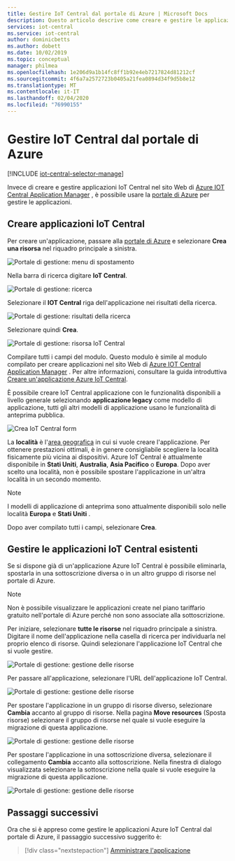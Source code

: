 ```yaml
---
title: Gestire IoT Central dal portale di Azure | Microsoft Docs
description: Questo articolo descrive come creare e gestire le applicazioni IoT Central dalla portale di Azure.
services: iot-central
ms.service: iot-central
author: dominicbetts
ms.author: dobett
ms.date: 10/02/2019
ms.topic: conceptual
manager: philmea
ms.openlocfilehash: 1e206d9a1b14fc8ff1b92e4eb7217824d81212cf
ms.sourcegitcommit: 4f6a7a2572723b0405a21fea0894d34f9d5b8e12
ms.translationtype: MT
ms.contentlocale: it-IT
ms.lasthandoff: 02/04/2020
ms.locfileid: "76990155"
---
```

# <a name="manage-iot-central-from-the-azure-portal"></a>Gestire IoT Central dal portale di Azure

[!INCLUDE [iot-central-selector-manage](../../../includes/iot-central-selector-manage.md)]

Invece di creare e gestire applicazioni IoT Central nel sito Web di [Azure IOT Central Application Manager](https://aka.ms/iotcentral) , è possibile usare la [portale di Azure](https://portal.azure.com) per gestire le applicazioni.

## <a name="create-iot-central-applications"></a>Creare applicazioni IoT Central

Per creare un'applicazione, passare alla [portale di Azure](https://ms.portal.azure.com) e selezionare **Crea una risorsa** nel riquadro principale a sinistra.

![Portale di gestione: menu di spostamento](media/howto-manage-iot-central-from-portal/image0.png)

Nella barra di ricerca digitare **IoT Central**.

![Portale di gestione: ricerca](media/howto-manage-iot-central-from-portal/image0a1.png)

Selezionare il **IOT Central** riga dell'applicazione nei risultati della ricerca.

![Portale di gestione: risultati della ricerca](media/howto-manage-iot-central-from-portal/image0b1.png)

Selezionare quindi **Crea**.

![Portale di gestione: risorsa IoT Central](media/howto-manage-iot-central-from-portal/image0c1.png)

Compilare tutti i campi del modulo. Questo modulo è simile al modulo compilato per creare applicazioni nel sito Web di [Azure IOT Central Application Manager](https://aka.ms/iotcentral) . Per altre informazioni, consultare la guida introduttiva [Creare un'applicazione Azure IoT Central](quick-deploy-iot-central.md).

È possibile creare IoT Central applicazione con le funzionalità disponibili a livello generale selezionando **applicazione legacy** come modello di applicazione, tutti gli altri modelli di applicazione usano le funzionalità di anteprima pubblica.

![Crea IoT Central form](media/howto-manage-iot-central-from-portal/image6a.png)

La **località** è l'[area geografica](https://azure.microsoft.com/global-infrastructure/geographies/) in cui si vuole creare l'applicazione. Per ottenere prestazioni ottimali, è in genere consigliabile scegliere la località fisicamente più vicina ai dispositivi. Azure IoT Central è attualmente disponibile in **Stati Uniti**, **Australia**, **Asia Pacifico** o **Europa**.  Dopo aver scelto una località, non è possibile spostare l'applicazione in un'altra località in un secondo momento.

> [!NOTE]
> I modelli di applicazione di anteprima sono attualmente disponibili solo nelle località **Europa** e **Stati Uniti** .


Dopo aver compilato tutti i campi, selezionare **Crea**.

## <a name="manage-existing-iot-central-applications"></a>Gestire le applicazioni IoT Central esistenti

Se si dispone già di un'applicazione Azure IoT Central è possibile eliminarla, spostarla in una sottoscrizione diversa o in un altro gruppo di risorse nel portale di Azure.

> [!NOTE]
> Non è possibile visualizzare le applicazioni create nel piano tariffario gratuito nell'portale di Azure perché non sono associate alla sottoscrizione.

Per iniziare, selezionare **tutte le risorse** nel riquadro principale a sinistra. Digitare il nome dell'applicazione nella casella di ricerca per individuarla nel proprio elenco di risorse. Quindi selezionare l'applicazione IoT Central che si vuole gestire.

![Portale di gestione: gestione delle risorse](media/howto-manage-iot-central-from-portal/image2a.png)

Per passare all'applicazione, selezionare l'URL dell'applicazione IoT Central.

![Portale di gestione: gestione delle risorse](media/howto-manage-iot-central-from-portal/image3.png)

Per spostare l'applicazione in un gruppo di risorse diverso, selezionare **Cambia** accanto al gruppo di risorse. Nella pagina **Move resources** (Sposta risorse) selezionare il gruppo di risorse nel quale si vuole eseguire la migrazione di questa applicazione.

![Portale di gestione: gestione delle risorse](media/howto-manage-iot-central-from-portal/image4a.png)

Per spostare l'applicazione in una sottoscrizione diversa, selezionare il collegamento **Cambia** accanto alla sottoscrizione. Nella finestra di dialogo visualizzata selezionare la sottoscrizione nella quale si vuole eseguire la migrazione di questa applicazione.

![Portale di gestione: gestione delle risorse](media/howto-manage-iot-central-from-portal/image5a.png)

## <a name="next-steps"></a>Passaggi successivi

Ora che si è appreso come gestire le applicazioni Azure IoT Central dal portale di Azure, il passaggio successivo suggerito è:

> [!div class="nextstepaction"]
> [Amministrare l'applicazione](howto-administer.md)